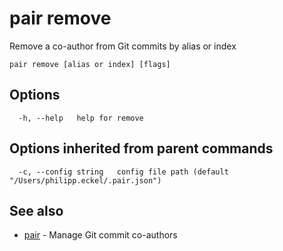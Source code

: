 # pair remove

Remove a co-author from Git commits by alias or index

```shell
pair remove [alias or index] [flags]
```

## Options

```text
  -h, --help   help for remove
```

## Options inherited from parent commands

```text
  -c, --config string   config file path (default "/Users/philipp.eckel/.pair.json")
```

## See also

* [pair](pair.md) - Manage Git commit co-authors
